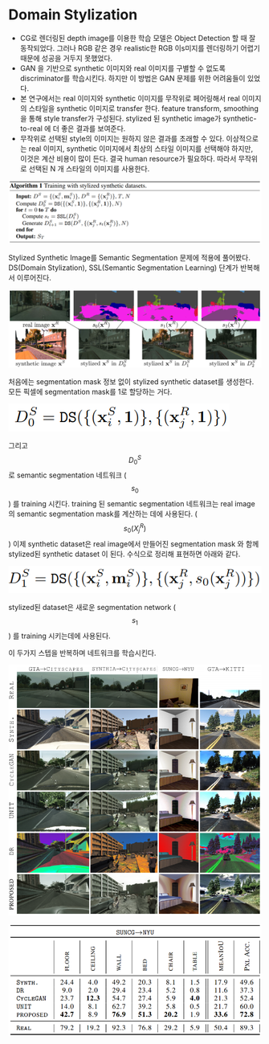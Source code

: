 # Domain Stylization

* CG로 렌더링된 depth image를 이용한 학습 모델은 Object Detection 할 때 잘 동작되었다. 그러나 RGB 같은 경우 realistic한 RGB 이s미지를 렌더링하기 어렵기 때문에 성공을 거두지 못했었다. 
* GAN 을 기반으로 synthetic 이미지와 real 이미지를 구별할 수 없도록 discriminator를 학습시킨다. 하지만 이 방법은 GAN 문제를 위한 어려움들이 있었다. 
* 본 연구에서는 real 이미지와 synthetic 이미지를 무작위로 페어링해서 real 이미지의 스타일을 synthetic 이미지로 transfer 한다. feature transform, smoothing 을 통해 style transfer가 구성된다. stylized 된 synthetic image가 synthetic-to-real 에 더 좋은 결과를 보여준다.
* 무작위로 선택된 style의 이미지는 원하지 않은 결과를 초래할 수 있다. 이상적으로는 real 이미지, synthetic 이미지에서 최상의 스타일 이미지를 선택해야 하지만, 이것은 계산 비용이 많이 든다. 결국 human resource가 필요하다. 따라서 무작위로 선택된 N 개 스타일의 이미지를 사용한다. 

![](../.gitbook/assets/image%20%28290%29.png)

Stylized Synthetic Image를 Semantic Segmentation 문제에 적용에 풀어봤다. DS\(Domain Stylization\), SSL\(Semantic Segmentation Learning\) 단계가 반복해서 이루어진다.

![](../.gitbook/assets/image%20%28174%29.png)

처음에는 segmentation mask 정보 없이 stylized synthetic dataset를 생성한다. 모든 픽셀에 segmentation mask를 1로 할당하는 거다.

![](../.gitbook/assets/image%20%28365%29.png)

그리고 $$D_0^S$$ 로 semantic segmentation 네트워크 \($$s_0$$\) 를 training 시킨다. training 된 semantic segmentation 네트워크는 real image의 semantic segmentation mask를 계산하는 데에 사용된다. \( $$s_0(X_j^R)$$ \) 이제 synthetic dataset은 real image에서 만들어진 segmentation mask 와 함께 stylized된 synthetic dataset 이 된다. 수식으로 정리해 표현하면 아래와 같다.

![](../.gitbook/assets/image%20%28160%29.png)

stylized된 dataset은 새로운 segmentation network \($$s_1$$\) 를 training 시키는데에 사용된다.

이 두가지 스텝을 반복하며 네트워크를 학습시킨다.

![](../.gitbook/assets/image%20%2860%29.png)

![](../.gitbook/assets/image%20%28372%29.png)

